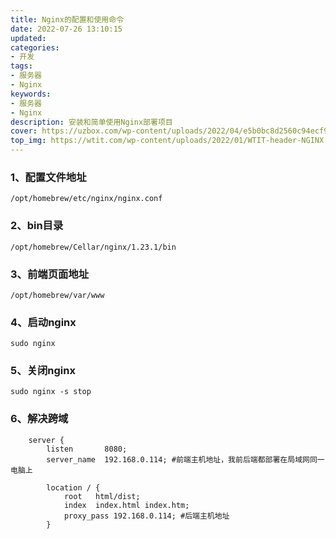 ```yaml
---
title: Nginx的配置和使用命令
date: 2022-07-26 13:10:15
updated:
categories: 
- 开发
tags: 
- 服务器
- Nginx
keywords:
- 服务器
- Nginx
description: 安装和简单使用Nginx部署项目
cover: https://uzbox.com/wp-content/uploads/2022/04/e5b0bc8d2560c94ecf913d99525b6525.png
top_img: https://wtit.com/wp-content/uploads/2022/01/WTIT-header-NGINX.png
---
```


### 1、配置文件地址

```
/opt/homebrew/etc/nginx/nginx.conf
```

### 2、bin目录

```
/opt/homebrew/Cellar/nginx/1.23.1/bin
```

### 3、前端页面地址

```
/opt/homebrew/var/www
```

### 4、启动nginx

```shell
sudo nginx
```

### 5、关闭nginx

```shell
sudo nginx -s stop
```

### 6、解决跨域

```
    server {
        listen       8080;
        server_name  192.168.0.114; #前端主机地址，我前后端都部署在局域网同一电脑上
        
        location / {
            root   html/dist;
            index  index.html index.htm;
            proxy_pass 192.168.0.114; #后端主机地址
        }
```

